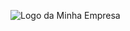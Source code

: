 ![Logo da Minha Empresa](https://cdn.discordapp.com/attachments/1293007652594389045/1293262722288451638/WhatsApp_Image_2024-10-08_at_14.17.38.jpeg?ex=6706bc44&is=67056ac4&hm=a1ce0a0ee330e48534e1fcbf1098a49e5635fa2ecfcf2eb6eeec22b61fe12028&)
